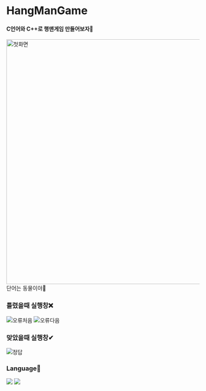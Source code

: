 # HangManGame
#### C언어와 C++로 행맨게임 만들어보자👾

<img width="639" alt="첫화면" src="https://user-images.githubusercontent.com/80873447/163687208-abbfa051-9d1b-4699-8636-b718b4213d60.png">
단어는 동물이야🐾

### 틀렸을때 실행창❌
![오류처음](https://user-images.githubusercontent.com/80873447/163686618-254c4e14-e2b2-4f1e-befa-d017061bf83f.JPG)
![오류다음](https://user-images.githubusercontent.com/80873447/163686650-6976f207-6bcb-4da5-9ef4-bf9c03cfb8b1.JPG)

### 맞았을때 실행창✔
![정답](https://user-images.githubusercontent.com/80873447/163686675-7bf645b0-3b50-416a-a723-bcf5b83babc1.JPG)

### Language🐾
<img src="https://img.shields.io/badge/C-A8B9CC?style=flat-square&logo=C&logoColor=white"/></a>
<img src="https://img.shields.io/badge/C++-00599C?style=flat-square&logo=C%2B%2B&logoColor=white"/></a>
